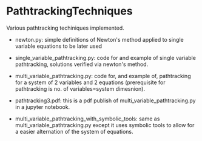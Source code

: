 # PathtrackingTechniques
Various pathtracking techiniques implemented.

- newton.py: simple definitions of Newton's method applied to single variable equations to be later used

- single_variable_pathtracking.py: code for and example of single variable pathtracking, solutions verified via newton's method.

- multi_variable_pathtracking.py: code for, and example of, pathtracking for a system of 2 variables and 2 equations (prerequisite for pathtracking is no. of variables=system dimesnion).

- pathtracking3.pdf: this is a pdf publish of multi_variable_pathtracking.py in a jupyter notebook.

- multi_variable_pathtracking_with_symbolic_tools: same as multi_variable_pathtracking.py except it uses symbolic tools to allow for a easier alternation of the system of equations.
